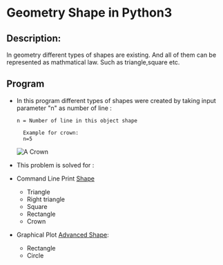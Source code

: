 # Geometry Shape in Python3 #

## Description: ##

In geometry different types of shapes are existing. And all of them can be represented as mathmatical law.
Such as triangle,square etc.

## Program ##

* In this program different types of shapes were created by taking input parameter "n" as number of line :

  ``` n = Number of line in this object shape ```
  ``` 
    Example for crown:
    n=5 
  ```
  ![A Crown ](images/Crown.png)
    
 * This problem is solved for :
  * Command Line Print [Shape](shape.ipynb)
    * Triangle
    * Right triangle
    * Square
    * Rectangle
    * Crown
  * Graphical Plot [Advanced Shape](advanced_shape.ipynb):
    * Rectangle
    * Circle

